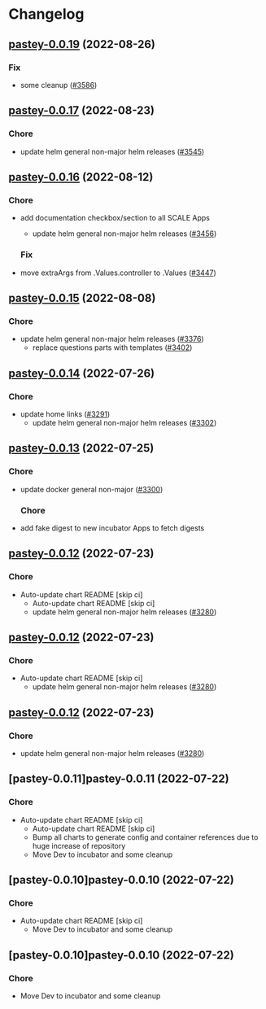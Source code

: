 # Changelog



## [pastey-0.0.19](https://github.com/truecharts/charts/compare/pastey-0.0.17...pastey-0.0.19) (2022-08-26)

### Fix

- some cleanup ([#3586](https://github.com/truecharts/charts/issues/3586))




## [pastey-0.0.17](https://github.com/truecharts/charts/compare/pastey-0.0.16...pastey-0.0.17) (2022-08-23)

### Chore

- update helm general non-major helm releases ([#3545](https://github.com/truecharts/charts/issues/3545))




## [pastey-0.0.16](https://github.com/truecharts/charts/compare/pastey-0.0.15...pastey-0.0.16) (2022-08-12)

### Chore

- add documentation checkbox/section to all SCALE Apps
  - update helm general non-major helm releases ([#3456](https://github.com/truecharts/charts/issues/3456))

  ### Fix

- move extraArgs from .Values.controller to .Values ([#3447](https://github.com/truecharts/charts/issues/3447))




## [pastey-0.0.15](https://github.com/truecharts/charts/compare/pastey-0.0.14...pastey-0.0.15) (2022-08-08)

### Chore

- update helm general non-major helm releases ([#3376](https://github.com/truecharts/charts/issues/3376))
  - replace questions parts with templates ([#3402](https://github.com/truecharts/charts/issues/3402))




## [pastey-0.0.14](https://github.com/truecharts/apps/compare/pastey-0.0.13...pastey-0.0.14) (2022-07-26)

### Chore

- update home links ([#3291](https://github.com/truecharts/apps/issues/3291))
  - update helm general non-major helm releases ([#3302](https://github.com/truecharts/apps/issues/3302))




## [pastey-0.0.13](https://github.com/truecharts/apps/compare/pastey-0.0.12...pastey-0.0.13) (2022-07-25)

### Chore

- update docker general non-major ([#3300](https://github.com/truecharts/apps/issues/3300))

  ### Chore

- add fake digest to new incubator Apps to fetch digests




## [pastey-0.0.12](https://github.com/truecharts/apps/compare/pastey-0.0.11...pastey-0.0.12) (2022-07-23)

### Chore

- Auto-update chart README [skip ci]
  - Auto-update chart README [skip ci]
  - update helm general non-major helm releases ([#3280](https://github.com/truecharts/apps/issues/3280))




## [pastey-0.0.12](https://github.com/truecharts/apps/compare/pastey-0.0.11...pastey-0.0.12) (2022-07-23)

### Chore

- Auto-update chart README [skip ci]
  - update helm general non-major helm releases ([#3280](https://github.com/truecharts/apps/issues/3280))




## [pastey-0.0.12](https://github.com/truecharts/apps/compare/pastey-0.0.11...pastey-0.0.12) (2022-07-23)

### Chore

- update helm general non-major helm releases ([#3280](https://github.com/truecharts/apps/issues/3280))




## [pastey-0.0.11]pastey-0.0.11 (2022-07-22)

### Chore

- Auto-update chart README [skip ci]
  - Auto-update chart README [skip ci]
  - Bump all charts to generate config and container references due to huge increase of repository
  - Move Dev to incubator and some cleanup




## [pastey-0.0.10]pastey-0.0.10 (2022-07-22)

### Chore

- Auto-update chart README [skip ci]
  - Move Dev to incubator and some cleanup




## [pastey-0.0.10]pastey-0.0.10 (2022-07-22)

### Chore

- Move Dev to incubator and some cleanup
